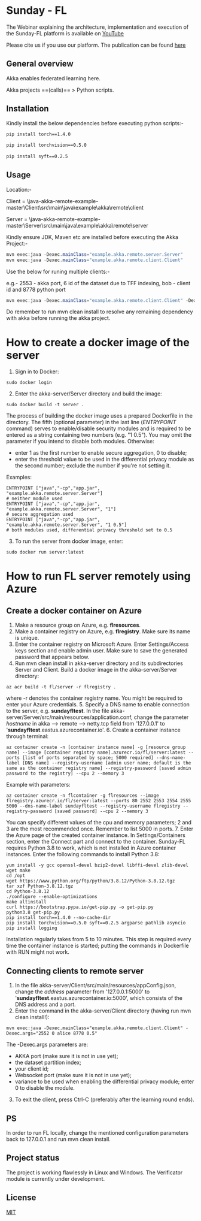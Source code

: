 # Sunday - FL

The Webinar explaining the architecture, implementation and execution of the Sunday-FL platform is available on [YouTube](https://www.youtube.com/watch?v=W2sg7cpbxTw)

Please cite us if you use our platform. The publication can be found [here](https://assist-iot.eu/wp-content/uploads/2021/05/ASSIST-IoT-Technical-Report-2-Sunday-FL%E2%80%93Developing-Open-Source-Platform-for-Federated-Learning.pdf)

## General overview

Akka enables federated learning here.

Akka projects ==(calls)== > Python scripts.

## Installation

Kindly install the below dependencies before executing python scripts:-
 
```bash 
pip install torch==1.4.0
 
pip install torchvision==0.5.0
 
pip install syft==0.2.5
```

## Usage

Location:-

Client = \java-akka-remote-example-master\Client\src\main\java\example\akka\remote\client

Server = \java-akka-remote-example-master\Server\src\main\java\example\akka\remote\server

Kindly ensure JDK, Maven etc are installed before executing the Akka Project:-
```java
mvn exec:java -Dexec.mainClass="example.akka.remote.server.Server"
mvn exec:java -Dexec.mainClass="example.akka.remote.client.Client"
```

Use the below for runing multiple clients:-


e.g.-  2553 - akka port,
       6 id of the dataset due to TFF indexing,
       bob - client id and
       8778 python port
```java
mvn exec:java -Dexec.mainClass="example.akka.remote.client.Client" -Dexec.args="2553 6 bob 8778"
```

Do remember to run mvn clean install to resolve any remaining dependency with akka before running the akka project.

# How to create a docker image of the server

1. Sign in to Docker:

```
sudo docker login
```

2. Enter the akka-server/Server directory and build the image:

```
sudo docker build -t server .
```

The process of building the docker image uses a prepared Dockerfile in the directory. The fifth (optional parameter) in the last line (_ENTRYPOINT_ command) serves to enable/disable security modules and is required to be entered as a string containing two numbers (e.g. "1 0.5"). You may omit the parameter if you intend to disable both modules. Otherwise:
* enter 1 as the first number to enable secure aggregation, 0 to disable;
* enter the threshold value to be used in the differential privacy module as the second number; exclude the number if you're not setting it.

Examples:

```
ENTRYPOINT ["java","-cp","app.jar", "example.akka.remote.server.Server"]
# neither module used
ENTRYPOINT ["java","-cp","app.jar", "example.akka.remote.server.Server", "1"]
# secure aggregation used
ENTRYPOINT ["java","-cp","app.jar", "example.akka.remote.server.Server", "1 0.5"]
# both modules used, differential privacy threshold set to 0.5
```

3. To run the server from docker image, enter:

```
sudo docker run server:latest
```

# How to run FL server remotely using Azure

## Create a docker container on Azure

1. Make a resource group on Azure, e.g. **flresources**.
2. Make a container registry on Azure, e.g. **flregistry**. Make sure its name is unique.
3. Enter the container registry on Microsoft Azure. Enter Settings/Access keys section and enable admin user. Make sure to save the generated password that appears below.
4. Run mvn clean install in akka-server directory and its subdirectories Server and Client. Build a docker image in the akka-server/Server directory:

```
az acr build -t fl/server -r flregistry .
```

where -r denotes the container registry name. You might be required to enter your Azure credentials.
5. Specify a DNS name to enable connection to the server, e.g. **sundayfltest**. In the file akka-server/Server/src/main/resources/application.conf, change the parameter _hostname_ in akka --> remote --> netty.tcp field from '127.0.0.1' to '**sundayfltest**.eastus.azurecontainer.io'.
6. Create a container instance through terminal:

```
az container create -n [container instance name] -g [resource group name] --image [container registry name].azurecr.io/fl/server:latest --ports [list of ports separated by space; 5000 required] --dns-name-label [DNS name] --registry-username [admin user name; default is the same as the container registry name] --registry-password [saved admin password to the registry] --cpu 2 --memory 3
```

Example with parameters:

```
az container create -n flcontainer -g flresources --image flregistry.azurecr.io/fl/server:latest --ports 80 2552 2553 2554 2555 5000 --dns-name-label sundayfltest --registry-username flregistry --registry-password [saved password] --cpu 2 --memory 3
```

You can specify different values of the cpu and memory parameters; 2 and 3 are the most recommended once. Remember to list 5000 in ports.
7. Enter the Azure page of the created container instance. In Settings/Containers section, enter the Connect part and connect to the container. Sunday-FL requires Python 3.8 to work, which is not installed in Azure container instances. Enter the following commands to install Python 3.8:

```
yum install -y gcc openssl-devel bzip2-devel libffi-devel zlib-devel wget make
cd /opt
wget https://www.python.org/ftp/python/3.8.12/Python-3.8.12.tgz
tar xzf Python-3.8.12.tgz
cd Python-3.8.12
./configure --enable-optimizations
make altinstall
curl https://bootstrap.pypa.io/get-pip.py -o get-pip.py
python3.8 get-pip.py
pip install torch==1.4.0 --no-cache-dir
pip install torchvision==0.5.0 syft==0.2.5 argparse pathlib asyncio
pip install logging
```

Installation regularly takes from 5 to 10 minutes. This step is required every time the container instance is started; putting the commands in Dockerfile with RUN might not work.

## Connecting clients to remote server

1. In the file akka-server/Client/src/main/resources/appConfig.json, change the _address_ parameter from '127.0.0.1:5000' to '**sundayfltest**.eastus.azurecontainer.io:5000', which consists of the DNS address and a port.
2. Enter the command in the akka-server/Client directory (having run mvn clean install!):

```
mvn exec:java -Dexec.mainClass="example.akka.remote.client.Client" -Dexec.args="2552 0 alice 8778 0.5"
```

The -Dexec.args parameters are:
* AKKA port (make sure it is not in use yet);
* the dataset partition index;
* your client id;
* Websocket port (make sure it is not in use yet);
* variance to be used when enabling the differential privacy module; enter 0 to disable the module.
3. To exit the client, press Ctrl-C (preferably after the learning round ends).

## PS

In order to run FL locally, change the mentioned configuration parameters back to 127.0.0.1 and run mvn clean install.


## Project status
The project is working flawlessly in Linux and Windows.
The Verificator module is currently under development.

## License
[MIT](https://choosealicense.com/licenses/mit/)

